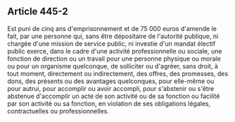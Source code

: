 Article 445-2
----
Est puni de cinq ans d'emprisonnement et de 75 000 euros d'amende le fait, par
une personne qui, sans être dépositaire de l'autorité publique, ni chargée d'une
mission de service public, ni investie d'un mandat électif public exerce, dans
le cadre d'une activité professionnelle ou sociale, une fonction de direction ou
un travail pour une personne physique ou morale ou pour un organisme quelconque,
de solliciter ou d'agréer, sans droit, à tout moment, directement ou
indirectement, des offres, des promesses, des dons, des présents ou des
avantages quelconques, pour elle-même ou pour autrui, pour accomplir ou avoir
accompli, pour s'abstenir ou s'être abstenue d'accomplir un acte de son activité
ou de sa fonction ou facilité par son activité ou sa fonction, en violation de
ses obligations légales, contractuelles ou professionnelles.
